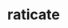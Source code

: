 ---
id: 20
title: raticate
types: [normal]
image: https://raw.githubusercontent.com/PokeAPI/sprites/master/sprites/pokemon/20.png
---
